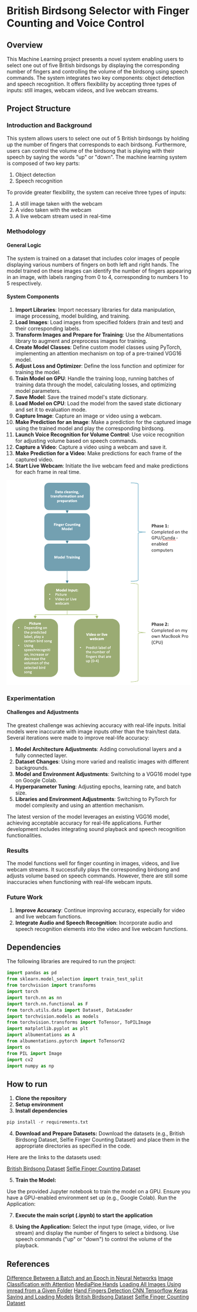 # British Birdsong Selector with Finger Counting and Voice Control

## Overview

This Machine Learning project presents a novel system enabling users to select one out of five British birdsongs by displaying the corresponding number of fingers and controlling the volume of the birdsong using speech commands. The system integrates two key components: object detection and speech recognition. It offers flexibility by accepting three types of inputs: still images, webcam videos, and live webcam streams.

## Project Structure

### Introduction and Background

This system allows users to select one out of 5 British birdsongs by holding up the number of fingers that corresponds to each birdsong. Furthermore, users can control the volume of the birdsong that is playing with their speech by saying the words "up" or "down". The machine learning system is composed of two key parts: 
1. Object detection 
2. Speech recognition

To provide greater flexibility, the system can receive three types of inputs:
1. A still image taken with the webcam
2. A video taken with the webcam
3. A live webcam stream used in real-time

### Methodology

#### General Logic

The system is trained on a dataset that includes color images of people displaying various numbers of fingers on both left and right hands. The model trained on these images can identify the number of fingers appearing in an image, with labels ranging from 0 to 4, corresponding to numbers 1 to 5 respectively.

#### System Components

1. **Import Libraries**: Import necessary libraries for data manipulation, image processing, model building, and training.
2. **Load Images**: Load images from specified folders (train and test) and their corresponding labels.
3. **Transform Images and Prepare for Training**: Use the Albumentations library to augment and preprocess images for training.
4. **Create Model Classes**: Define custom model classes using PyTorch, implementing an attention mechanism on top of a pre-trained VGG16 model.
5. **Adjust Loss and Optimizer**: Define the loss function and optimizer for training the model.
6. **Train Model on GPU**: Handle the training loop, running batches of training data through the model, calculating losses, and optimizing model parameters.
7. **Save Model**: Save the trained model's state dictionary.
8. **Load Model on CPU**: Load the model from the saved state dictionary and set it to evaluation mode.
9. **Capture Image**: Capture an image or video using a webcam.
10. **Make Prediction for an Image**: Make a prediction for the captured image using the trained model and play the corresponding birdsong.
11. **Launch Voice Recognition for Volume Control**: Use voice recognition for adjusting volume based on speech commands.
12. **Capture a Video**: Capture a video using a webcam and save it.
13. **Make Prediction for a Video**: Make predictions for each frame of the captured video.
14. **Start Live Webcam**: Initiate the live webcam feed and make predictions for each frame in real time.

![ ](/images/structure.png)



### Experimentation

#### Challenges and Adjustments

The greatest challenge was achieving accuracy with real-life inputs. Initial models were inaccurate with image inputs other than the train/test data. Several iterations were made to improve real-life accuracy:

1. **Model Architecture Adjustments**: Adding convolutional layers and a fully connected layer.
2. **Dataset Changes**: Using more varied and realistic images with different backgrounds.
3. **Model and Environment Adjustments**: Switching to a VGG16 model type on Google Colab.
4. **Hyperparameter Tuning**: Adjusting epochs, learning rate, and batch size.
5. **Libraries and Environment Adjustments**: Switching to PyTorch for model complexity and using an attention mechanism.

The latest version of the model leverages an existing VGG16 model, achieving acceptable accuracy for real-life applications. Further development includes integrating sound playback and speech recognition functionalities.

### Results

The model functions well for finger counting in images, videos, and live webcam streams. It successfully plays the corresponding birdsong and adjusts volume based on speech commands. However, there are still some inaccuracies when functioning with real-life webcam inputs.

### Future Work

1. **Improve Accuracy**: Continue improving accuracy, especially for video and live webcam functions.
2. **Integrate Audio and Speech Recognition**: Incorporate audio and speech recognition elements into the video and live webcam functions.

## Dependencies

The following libraries are required to run the project:

```python
import pandas as pd
from sklearn.model_selection import train_test_split
from torchvision import transforms
import torch
import torch.nn as nn
import torch.nn.functional as F
from torch.utils.data import Dataset, DataLoader
import torchvision.models as models
from torchvision.transforms import ToTensor, ToPILImage
import matplotlib.pyplot as plt
import albumentations as A
from albumentations.pytorch import ToTensorV2
import os
from PIL import Image
import cv2
import numpy as np
```
## How to run

1. **Clone the repository**
2. **Setup environment**
3. **Install dependencies**
```python
pip install -r requirements.txt
```
4. **Download and Prepare Datasets:** Download the datasets (e.g., British Birdsong Dataset, Selfie Finger Counting Dataset) and place them in the appropriate directories as specified in the code.

Here are the links to the datasets used:

[British Birdsong Dataset](https://www.kaggle.com/datasets/rtatman/british-birdsong-dataset)
[Selfie Finger Counting Dataset](https://www.kaggle.com/datasets/zakitaleb/selfie-finger-counting?resource=download)

5. **Train the Model:**

Use the provided Jupyter notebook to train the model on a GPU. Ensure you have a GPU-enabled environment set up (e.g., Google Colab).
Run the Application:

7. **Execute the main script (.ipynb) to start the application**

8. **Using the Application:**
Select the input type (image, video, or live stream) and display the number of fingers to select a birdsong.
Use speech commands ("up" or "down") to control the volume of the playback.

## References

[Difference Between a Batch and an Epoch in Neural Networks](https://machinelearningmastery.com/difference-between-a-batch-and-an-epoch/)
[Image Classification with Attention](https://blog.paperspace.com/image-classification-with-attention/)
[MediaPipe Hands](https://github.com/google/mediapipe/blob/master/docs/solutions/hands.md)
[Loading All Images Using imread from a Given Folder](https://stackoverflow.com/questions/30230592/loading-all-images-using-imread-from-a-given-folder)
[Hand Fingers Detection CNN Tensorflow Keras](https://github.com/chauhanmahavir/Hand-Fingers-Detection-CNN-Tensorflow-Keras/blob/master/Fingers_Detection_CNN_Tensorflow_Keras.ipynb)
[Saving and Loading Models](https://pytorch.org/tutorials/beginner/saving_loading_models.html)
[British Birdsong Dataset](https://www.kaggle.com/datasets/rtatman/british-birdsong-dataset)
[Selfie Finger Counting Dataset](https://www.kaggle.com/datasets/zakitaleb/selfie-finger-counting?resource=download)



